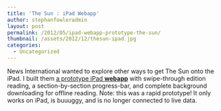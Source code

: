 ```yaml
---
title: 'The Sun : iPad Webapp'
author: stephanfowleradmin
layout: post
permalink: /2012/05/ipad-webapp-prototype-the-sun/
thumbnail: /assets/2012/12/thesun-ipad.jpg
categories:
  - Uncategorized
---
```


News International wanted to explore other ways to get The Sun onto the iPad. I built them [a prototype iPad **webapp**][1] with swipe-through edition reading, a section-by-section progress-bar, and complete background downloading for offline reading. Note: this was a rapid prototype! It only works on iPad, is buuuggy, and is no longer connected to live data.

 [1]: http://stephanfowler.github.io/sun-ipad-webapp/ "The Sun Ipad Webapp"
